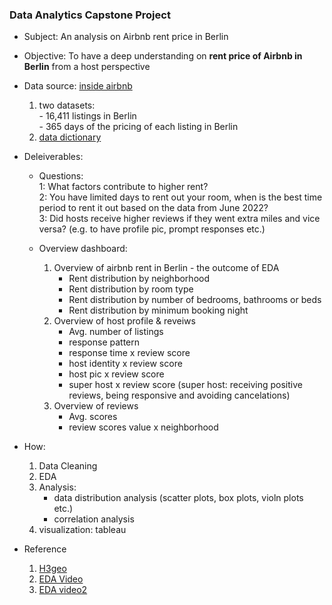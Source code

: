 ### Data Analytics Capstone Project

- Subject: An analysis on Airbnb rent price in Berlin
- Objective: To have a deep understanding on **rent price of Airbnb in Berlin** from a host perspective 
- Data source: [inside airbnb](http://insideairbnb.com)
    1. two datasets: <br>
            - 16,411 listings in Berlin <br>
            - 365 days of the pricing of each listing in Berlin <br>
    2. [data dictionary](https://docs.google.com/spreadsheets/d/1iWCNJcSutYqpULSQHlNyGInUvHg2BoUGoNRIGa6Szc4/edit#gid=982310896)
    
- Deleiverables: 

    - Questions:   
        1: What factors contribute to higher rent?  
        2: You have limited days to rent out your room, when is the best time period to rent it out based on the data from June 2022?  
        3: Did hosts receive higher reviews if they went extra miles and vice versa? (e.g. to have profile pic, prompt responses etc.)
    
    - Overview dashboard:  
        1. Overview of airbnb rent in Berlin - the outcome of EDA    
            - Rent distribution by neighborhood 
            - Rent distribution by room type
            - Rent distribution by number of bedrooms, bathrooms or beds 
            - Rent distribution by minimum booking night
        2. Overview of host profile & reveiws 
            - Avg. number of listings
            - response pattern  
            - response time x review score 
            - host identity x review score
            - host pic x review score 
            - super host x review score (super host: receiving positive reviews, being responsive and avoiding cancelations) 
        3. Overview of reviews 
            - Avg. scores 
            - review scores value x neighborhood 
- How: 
    1. Data Cleaning  
    2. EDA
    3. Analysis: 
       - data distribution analysis (scatter plots, box plots, violn plots etc.)
       - correlation analysis
    4. visualization: tableau 
      
- Reference
    1. [H3geo](https://h3geo.org)
    2. [EDA Video](https://www.youtube.com/watch?v=OY4eQrekQvs)
    3. [EDA video2](https://www.youtube.com/watch?v=qxpKCBV60U4)
